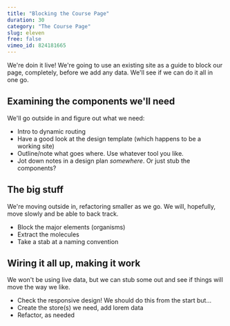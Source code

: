 ```yaml
---
title: "Blocking the Course Page"
duration: 30
category: "The Course Page"
slug: eleven
free: false
vimeo_id: 824181665
---
```


We're doin it live! We're going to use an existing site as a guide to block our page, completely, before we add any data. We'll see if we can do it all in one go.

## Examining the components we'll need
We'll go outside in and figure out what we need:

 - Intro to dynamic routing
 - Have a good look at the design template (which happens to be a working site)
 - Outline/note what goes where. Use whatever tool you like.
 - Jot down notes in a design plan _somewhere_. Or just stub the components?

## The big stuff
We're moving outside in, refactoring smaller as we go. We will, hopefully, move slowly and be able to back track.
 
 - Block the major elements (organisms)
 - Extract the molecules
 - Take a stab at a naming convention

## Wiring it all up, making it work
We won't be using live data, but we can stub some out and see if things will move the way we like.

 - Check the responsive design! We should do this from the start but...
 - Create the store(s) we need, add lorem data
 - Refactor, as needed
